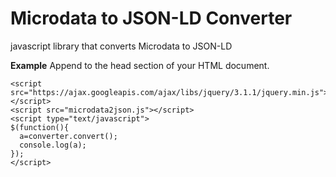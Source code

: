 # Microdata to JSON-LD Converter
javascript library that converts Microdata to JSON-LD

**Example**
Append to the head section of your HTML document.
~~~~
<script src="https://ajax.googleapis.com/ajax/libs/jquery/3.1.1/jquery.min.js"></script>
<script src="microdata2json.js"></script>
<script type="text/javascript">
$(function(){
  a=converter.convert();
  console.log(a);
});
</script>
~~~~


